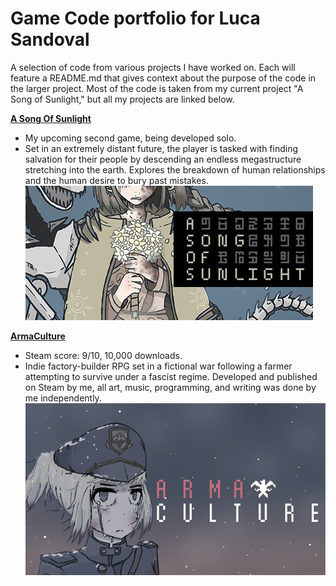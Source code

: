 # Game Code portfolio for Luca Sandoval

A selection of code from various projects I have worked on. Each will feature a README.md that gives context about the purpose of the 
code in the larger project. Most of the code is taken from my current project "A Song of Sunlight," but all my projects are linked below.

**[A Song Of Sunlight](https://store.steampowered.com/app/2263250/A_Song_Of_Sunlight/?curator_clanid=42575477)**
- My upcoming second game, being developed solo. 
- Set in an extremely distant future, the player is tasked with finding salvation for their people by descending an endless megastructure stretching into the earth. Explores the breakdown of human relationships and the human desire to bury past mistakes.
![ASOS Logo](img/aug23_header_capsule.png)

**[ArmaCulture](https://store.steampowered.com/app/1617190/ArmaCulture/?curator_clanid=42575477)**
- Steam score: 9/10, 10,000 downloads. 
- Indie factory-builder RPG set in a fictional war following a farmer attempting to survive under a fascist regime. Developed and published on Steam by me, all art, music, programming, and writing was done by me independently.
![ArmaCulture Logo](img/ac_capsule_main.png)
